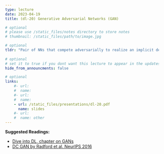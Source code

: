```yaml
---
type: lecture
date: 2023-04-19
title: (dl-20) Generative Adversarial Networks (GAN)

# optional
# please use /static_files/notes directory to store notes
# thumbnail: /static_files/path/to/image.jpg 

# optional
tldr: "Pair of NNs that compete adversarially to realize an implicit density modelling!"
  
# optional
# set it to true if you dont want this lecture to appear in the updates section
hide_from_announcments: false

# optional
links: 
    #- url: 
    #  name: 
    #- url: 
    #  name: 
    - url: /static_files/presentations/dl-20.pdf
      name: slides
    #- url: 
    #  name: other
---
```

**Suggested Readings:**
- [Dive into DL, chapter on GANs](https://d2l.ai/chapter_generative-adversarial-networks/index.html)
- [DC GAN by Radford et al. NeurIPS 2016](https://arxiv.org/abs/1511.06434)
